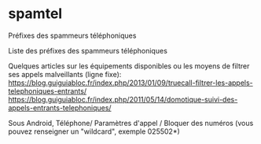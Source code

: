 # spamtel
Préfixes des spammeurs téléphoniques

Liste des préfixes des spammeurs téléphoniques

Quelques articles sur les équipements disponibles ou les moyens de filtrer ses appels malveillants (ligne fixe):
https://blog.guiguiabloc.fr/index.php/2013/01/09/truecall-filtrer-les-appels-telephoniques-entrants/
https://blog.guiguiabloc.fr/index.php/2011/05/14/domotique-suivi-des-appels-entrants-telephoniques/

Sous Android, 
Téléphone/ Paramètres d'appel / Bloquer des numéros (vous pouvez renseigner un "wildcard", exemple 025502*)
